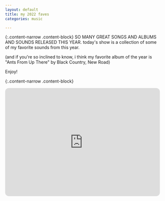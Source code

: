```yaml
---
layout: default
title: my 2022 faves
categories: music

---
```



{:.content-narrow .content-block}
SO MANY GREAT SONGS AND ALBUMS AND SOUNDS RELEASED THIS YEAR. today's show is a collection of some of my favorite sounds from this year.

(and if you're so inclined to know, i think my favorite album of the year is "Ants From Up There" by Black Country, New Road)

Enjoy!

{:.content-narrow .content-block}
<iframe style="border-radius:12px" src="https://open.spotify.com/embed/playlist/3b3ROXxxUuQtDAydk7p116?utm_source=generator" width="100%" height="352" frameBorder="0" allowfullscreen="" allow="autoplay; clipboard-write; encrypted-media; fullscreen; picture-in-picture" loading="lazy"></iframe>

